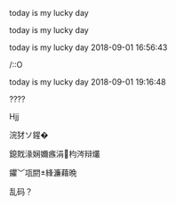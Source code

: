 

today is my lucky day

today is my lucky day

today is my lucky day 2018-09-01 16:56:43

/::O

today is my lucky day 2018-09-01 19:16:48

????

Hjj

浣犲ソ鍟�

鎴戝湪娴嬭瘯涓枃涔辩爜

鑺﹀瓨閼綘濂藉晩

乱码？